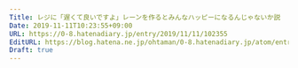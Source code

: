 ```yaml
---
Title: レジに「遅くて良いですよ」レーンを作るとみんなハッピーになるんじゃないか説
Date: 2019-11-11T10:23:55+09:00
URL: https://0-8.hatenadiary.jp/entry/2019/11/11/102355
EditURL: https://blog.hatena.ne.jp/ohtaman/0-8.hatenadiary.jp/atom/entry/26006613464310834
Draft: true
---
```


